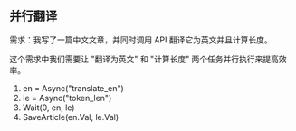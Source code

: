 ## 并行翻译

需求：我写了一篇中文文章，并同时调用 API 翻译它为英文并且计算长度。

这个需求中我们需要让 "翻译为英文" 和 "计算长度" 两个任务并行执行来提高效率。

1. en = Async("translate_en")
2. le = Async("token_len")
3. Wait(0, en, le)
4. SaveArticle(en.Val, le.Val)
